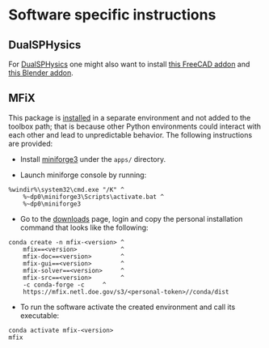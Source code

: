 # Software specific instructions

## DualSPHysics

For [DualSPHysics](https://dual.sphysics.org/downloads/) one might also want to install [this FreeCAD addon](https://github.com/DualSPHysics/DesignSPHysics) and [this Blender addon](https://github.com/EPhysLab-UVigo/VisualSPHysics).

## MFiX

This package is [installed](https://mfix.netl.doe.gov/products/mfix/download/) in a separate environment and not added to the toolbox path; that is because other Python environments could interact with each other and lead to unpredictable behavior. The following instructions are provided:

- Install [miniforge3](https://github.com/conda-forge/miniforge/releases/latest/download/Miniforge3-Windows-x86_64.exe) under the `apps/` directory.

- Launch miniforge console by running:

```shell
%windir%\system32\cmd.exe "/K" ^
    %~dp0\miniforge3\Scripts\activate.bat ^
    %~dp0\miniforge3
```

- Go to the [downloads](https://mfix.netl.doe.gov/mfix/download-mfix) page, login and copy the personal installation command that looks like the following:

```shell
conda create -n mfix-<version> ^
    mfix==<version>            ^
    mfix-doc==<version>        ^
    mfix-gui==<version>        ^
    mfix-solver==<version>     ^
    mfix-src==<version>        ^
    -c conda-forge -c     ^
    https://mfix.netl.doe.gov/s3/<personal-token>//conda/dist
```

- To run the software activate the created environment and call its executable:

```shell
conda activate mfix-<version>
mfix
```
